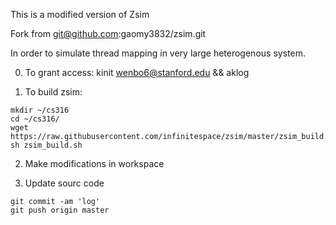 This is a modified version of Zsim

Fork from git@github.com:gaomy3832/zsim.git

In order to simulate thread mapping in very large  heterogenous system.

0. To grant access: kinit wenbo6@stanford.edu && aklog

1. To build zsim:
```
mkdir ~/cs316
cd ~/cs316/
wget https://raw.githubusercontent.com/infinitespace/zsim/master/zsim_build.sh
sh zsim_build.sh
```
2. Make modifications in workspace

3. Update sourc code
```
git commit -am 'log'
git push origin master
```
